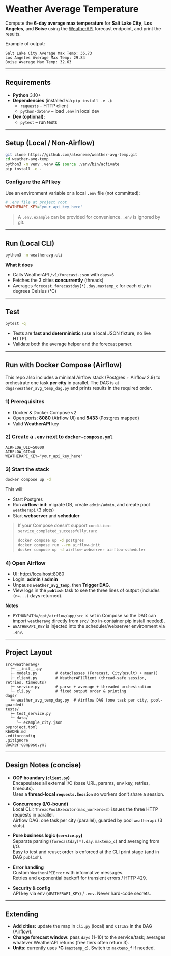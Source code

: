 # Weather Average Temperature

Compute the **6-day average max temperature** for **Salt Lake City**, **Los Angeles**, and **Boise** using the [WeatherAPI](https://www.weatherapi.com/) forecast endpoint, and print the results.

Example of output:
```
Salt Lake City Average Max Temp: 35.73
Los Angeles Average Max Temp: 29.84
Boise Average Max Temp: 32.63
```

---

## Requirements

- **Python** 3.10+
- **Dependencies** (installed via `pip install -e .`):
  - `requests` – HTTP client
  - `python-dotenv` – load `.env` in local dev
- **Dev (optional):**
  - `pytest` – run tests

---

## Setup (Local / Non-Airflow)

```bash
git clone https://github.com/alexneme/weather-avg-temp.git
cd weather-avg-temp
python3 -m venv .venv && source .venv/bin/activate
pip install -e .
```

### Configure the API key

Use an environment variable or a local `.env` file (not committed):

```ini
# .env file at project root
WEATHERAPI_KEY="your_api_key_here"
```

> A `.env.example` can be provided for convenience. `.env` is ignored by git.

---

## Run (Local CLI)

```bash
python3 -m weatheravg.cli
```

**What it does**
- Calls WeatherAPI `/v1/forecast.json` with `days=6`
- Fetches the 3 cities **concurrently** (threads)
- Averages `forecast.forecastday[*].day.maxtemp_c` for each city in degrees Celsius (°C)

---

## Test

```bash
pytest -q
```

- Tests are **fast and deterministic** (use a local JSON fixture; no live HTTP).
- Validate both the average helper and the forecast parser.

---

## Run with Docker Compose (Airflow)

This repo also includes a minimal Airflow stack (Postgres + Airflow 2.9) to orchestrate one task **per city** in parallel. The DAG is at `dags/weather_avg_temp_dag.py` and prints results in the required order.

### 1) Prerequisites
- Docker & Docker Compose v2
- Open ports: **8080** (Airflow UI) and **5433** (Postgres mapped)
- Valid **WeatherAPI** key

### 2) Create a `.env` next to `docker-compose.yml`
```env
AIRFLOW_UID=50000
AIRFLOW_GID=0
WEATHERAPI_KEY="your_api_key_here"
```

### 3) Start the stack
```bash
docker compose up -d
```
This will:
- Start Postgres
- Run **airflow-init**: migrate DB, create `admin/admin`, and create pool `weatherapi` (3 slots)
- Start **webserver** and **scheduler**

> If your Compose doesn’t support `condition: service_completed_successfully`, run:
> ```bash
> docker compose up -d postgres
> docker compose run --rm airflow-init
> docker compose up -d airflow-webserver airflow-scheduler
> ```

### 4) Open Airflow
- UI: http://localhost:8080  
- Login: **admin / admin**  
- Unpause **`weather_avg_temp`**, then **Trigger DAG**.  
- View logs in the **`publish`** task to see the three lines of output (includes `(n=...)` days returned).

**Notes**
- `PYTHONPATH=/opt/airflow/app/src` is set in Compose so the DAG can import `weatheravg` directly from `src/` (no in-container pip install needed).
- `WEATHERAPI_KEY` is injected into the scheduler/webserver environment via `.env`.

---

## Project Layout

```
src/weatheravg/
  ├─ __init__.py
  ├─ models.py        # dataclasses (Forecast, CityResult) + mean()
  ├─ client.py        # WeatherAPIClient (thread-safe session, retries, timeouts)
  ├─ service.py       # parse + average + threaded orchestration
  └─ cli.py           # fixed output order & printing
dags/
  └─ weather_avg_temp_dag.py  # Airflow DAG (one task per city, pool-guarded)
tests/
  ├─ test_service.py
  └─ data/
     └─ example_city.json
pyproject.toml
README.md
.editorconfig
.gitignore
docker-compose.yml
```

---

## Design Notes (concise)

- **OOP boundary (`client.py`)**  
  Encapsulates all external I/O (base URL, params, env key, retries, timeouts).  
  Uses a **thread-local `requests.Session`** so workers don’t share a session.

- **Concurrency (I/O-bound)**  
  Local CLI: `ThreadPoolExecutor(max_workers=3)` issues the three HTTP requests in parallel.  
  Airflow DAG: one task per city (parallel), guarded by pool `weatherapi` (3 slots).

- **Pure business logic (`service.py`)**  
  Separate parsing (`forecastday[*].day.maxtemp_c`) and averaging from I/O.  
  Easy to test and reuse; order is enforced at the CLI print stage (and in DAG `publish`).

- **Error handling**  
  Custom `WeatherAPIError` with informative messages.  
  Retries and exponential backoff for transient errors / HTTP 429.

- **Security & config**  
  API key via env (`WEATHERAPI_KEY`) / `.env`. Never hard-code secrets.

---

## Extending

- **Add cities:** update the map in `cli.py` (local) and `CITIES` in the DAG (Airflow).  
- **Change forecast window:** pass `days` (1–10) to the service/task; averages whatever WeatherAPI returns (free tiers often return 3).  
- **Units:** currently uses **°C** (`maxtemp_c`). Switch to `maxtemp_f` if needed.